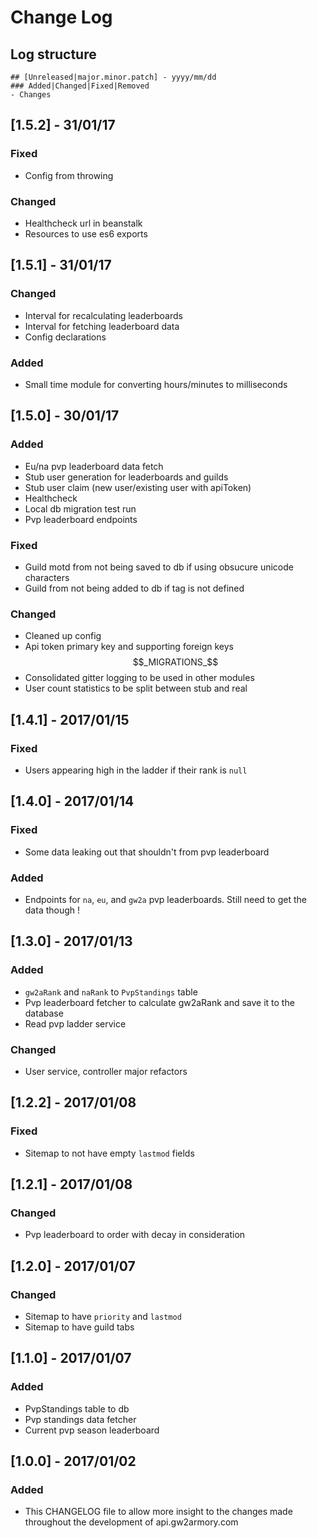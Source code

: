 # Change Log

## Log structure

```
## [Unreleased|major.minor.patch] - yyyy/mm/dd
### Added|Changed|Fixed|Removed
- Changes
```

## [1.5.2] - 31/01/17
### Fixed
- Config from throwing

### Changed
- Healthcheck url in beanstalk
- Resources to use es6 exports

## [1.5.1] - 31/01/17
### Changed
- Interval for recalculating leaderboards
- Interval for fetching leaderboard data
- Config declarations

### Added
- Small time module for converting hours/minutes to milliseconds

## [1.5.0] - 30/01/17
### Added
- Eu/na pvp leaderboard data fetch
- Stub user generation for leaderboards and guilds
- Stub user claim (new user/existing user with apiToken)
- Healthcheck
- Local db migration test run
- Pvp leaderboard endpoints

### Fixed
- Guild motd from not being saved to db if using obsucure unicode characters
- Guild from not being added to db if tag is not defined

### Changed
- Cleaned up config
- Api token primary key and supporting foreign keys $$_MIGRATIONS_$$
- Consolidated gitter logging to be used in other modules
- User count statistics to be split between stub and real

## [1.4.1] - 2017/01/15
### Fixed
- Users appearing high in the ladder if their rank is `null`

## [1.4.0] - 2017/01/14
### Fixed
- Some data leaking out that shouldn't from pvp leaderboard

### Added
- Endpoints for `na`, `eu`, and `gw2a` pvp leaderboards. Still need to get the data though !

## [1.3.0] - 2017/01/13
### Added
- `gw2aRank` and `naRank` to `PvpStandings` table
- Pvp leaderboard fetcher to calculate gw2aRank and save it to the database
- Read pvp ladder service

### Changed
- User service, controller major refactors

## [1.2.2] - 2017/01/08
### Fixed
- Sitemap to not have empty `lastmod` fields

## [1.2.1] - 2017/01/08
### Changed
- Pvp leaderboard to order with decay in consideration

## [1.2.0] - 2017/01/07
### Changed
- Sitemap to have `priority` and `lastmod`
- Sitemap to have guild tabs

## [1.1.0] - 2017/01/07
### Added
- PvpStandings table to db
- Pvp standings data fetcher
- Current pvp season leaderboard

## [1.0.0] - 2017/01/02
### Added
- This CHANGELOG file to allow more insight to the changes made throughout the development of api.gw2armory.com
